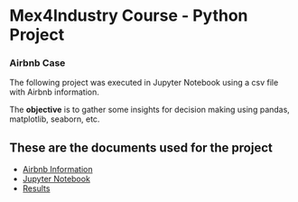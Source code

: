 # Mex4Industry Course - Python Project
### Airbnb Case

The following project was executed in Jupyter Notebook using a csv file with Airbnb information. 

The **objective** is to gather some insights for decision making using pandas, matplotlib, seaborn, etc.


## These are the documents used for the project

- [Airbnb Information](listings.csv)
- [Jupyter Notebook](PythonProject.ipynb)
- [Results](Results.md)
